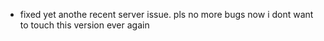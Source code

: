 - fixed yet anothe recent server issue. pls no more bugs now i dont want to touch this version ever again
